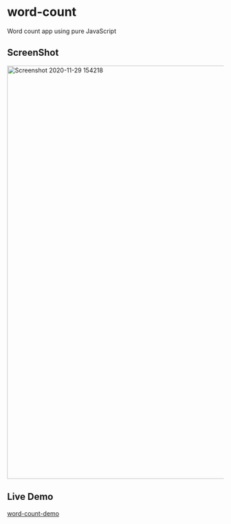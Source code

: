 # word-count
Word count app using pure JavaScript
## ScreenShot
<img width="960" alt="Screenshot 2020-11-29 154218" src="https://user-images.githubusercontent.com/72983747/100540892-b3813680-3259-11eb-907f-5db52cc968e5.png">

## Live Demo
[word-count-demo](https://anarseferrov.github.io/word-count/)
